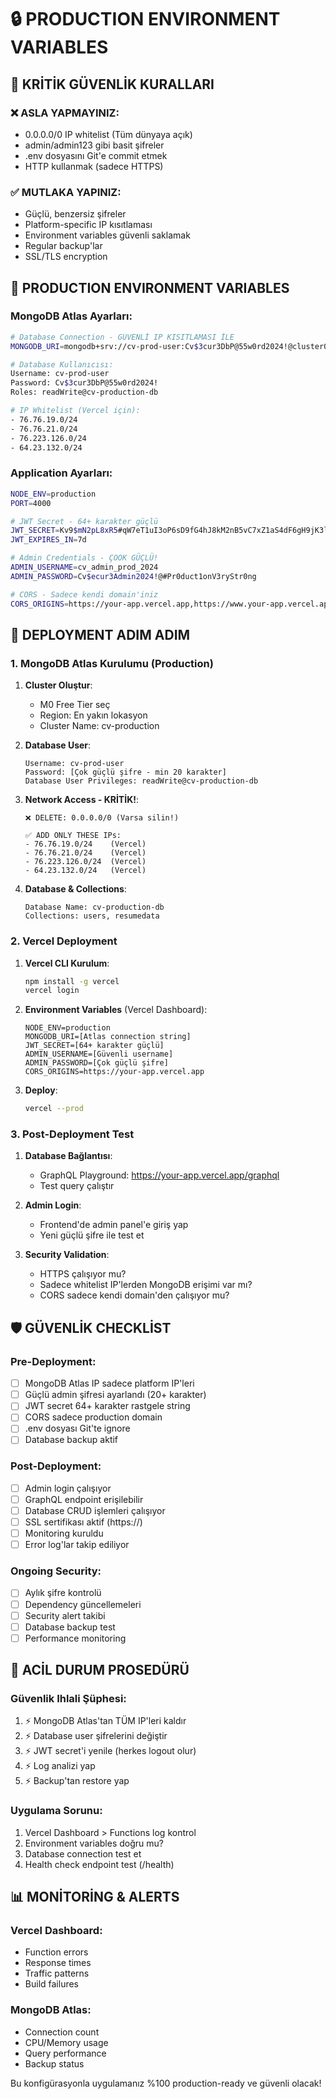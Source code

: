 # 🔒 PRODUCTION ENVIRONMENT VARIABLES

## 🚨 KRİTİK GÜVENLİK KURALLARI

### ❌ ASLA YAPMAYINIZ:
- 0.0.0.0/0 IP whitelist (Tüm dünyaya açık)
- admin/admin123 gibi basit şifreler
- .env dosyasını Git'e commit etmek
- HTTP kullanmak (sadece HTTPS)

### ✅ MUTLAKA YAPINIZ:
- Güçlü, benzersiz şifreler
- Platform-specific IP kısıtlaması
- Environment variables güvenli saklamak
- Regular backup'lar
- SSL/TLS encryption

## 📝 PRODUCTION ENVIRONMENT VARIABLES

### MongoDB Atlas Ayarları:
```bash
# Database Connection - GÜVENLİ IP KISITLAMASI İLE
MONGODB_URI=mongodb+srv://cv-prod-user:Cv$3cur3DbP@55w0rd2024!@cluster0.xxxxx.mongodb.net/cv-production-db

# Database Kullanıcısı:
Username: cv-prod-user
Password: Cv$3cur3DbP@55w0rd2024!
Roles: readWrite@cv-production-db

# IP Whitelist (Vercel için):
- 76.76.19.0/24
- 76.76.21.0/24
- 76.223.126.0/24
- 64.23.132.0/24
```

### Application Ayarları:
```bash
NODE_ENV=production
PORT=4000

# JWT Secret - 64+ karakter güçlü
JWT_SECRET=Kv9$mN2pL8xR5#qW7eT1uI3oP6sD9fG4hJ8kM2nB5vC7xZ1aS4dF6gH9jK3lQ8wE2rT5yU7iO0p
JWT_EXPIRES_IN=7d

# Admin Credentials - ÇOOK GÜÇLÜ!
ADMIN_USERNAME=cv_admin_prod_2024
ADMIN_PASSWORD=Cv$ecur3Admin2024!@#Pr0duct1onV3ryStr0ng

# CORS - Sadece kendi domain'iniz
CORS_ORIGINS=https://your-app.vercel.app,https://www.your-app.vercel.app
```

## 🚀 DEPLOYMENT ADIM ADIM

### 1. MongoDB Atlas Kurulumu (Production)

1. **Cluster Oluştur**:
   - M0 Free Tier seç
   - Region: En yakın lokasyon
   - Cluster Name: cv-production

2. **Database User**:
   ```
   Username: cv-prod-user
   Password: [Çok güçlü şifre - min 20 karakter]
   Database User Privileges: readWrite@cv-production-db
   ```

3. **Network Access - KRİTİK!**:
   ```
   ❌ DELETE: 0.0.0.0/0 (Varsa silin!)
   
   ✅ ADD ONLY THESE IPs:
   - 76.76.19.0/24    (Vercel)
   - 76.76.21.0/24    (Vercel)  
   - 76.223.126.0/24  (Vercel)
   - 64.23.132.0/24   (Vercel)
   ```

4. **Database & Collections**:
   ```
   Database Name: cv-production-db
   Collections: users, resumedata
   ```

### 2. Vercel Deployment

1. **Vercel CLI Kurulum**:
   ```bash
   npm install -g vercel
   vercel login
   ```

2. **Environment Variables** (Vercel Dashboard):
   ```
   NODE_ENV=production
   MONGODB_URI=[Atlas connection string]
   JWT_SECRET=[64+ karakter güçlü]
   ADMIN_USERNAME=[Güvenli username]
   ADMIN_PASSWORD=[Çok güçlü şifre]
   CORS_ORIGINS=https://your-app.vercel.app
   ```

3. **Deploy**:
   ```bash
   vercel --prod
   ```

### 3. Post-Deployment Test

1. **Database Bağlantısı**:
   - GraphQL Playground: https://your-app.vercel.app/graphql
   - Test query çalıştır

2. **Admin Login**:
   - Frontend'de admin panel'e giriş yap
   - Yeni güçlü şifre ile test et

3. **Security Validation**:
   - HTTPS çalışıyor mu?
   - Sadece whitelist IP'lerden MongoDB erişimi var mı?
   - CORS sadece kendi domain'den çalışıyor mu?

## 🛡️ GÜVENLİK CHECKLİST

### Pre-Deployment:
- [ ] MongoDB Atlas IP sadece platform IP'leri
- [ ] Güçlü admin şifresi ayarlandı (20+ karakter)
- [ ] JWT secret 64+ karakter rastgele string
- [ ] CORS sadece production domain
- [ ] .env dosyası Git'te ignore
- [ ] Database backup aktif

### Post-Deployment:
- [ ] Admin login çalışıyor
- [ ] GraphQL endpoint erişilebilir  
- [ ] Database CRUD işlemleri çalışıyor
- [ ] SSL sertifikası aktif (https://)
- [ ] Monitoring kuruldu
- [ ] Error log'lar takip ediliyor

### Ongoing Security:
- [ ] Aylık şifre kontrolü
- [ ] Dependency güncellemeleri
- [ ] Security alert takibi
- [ ] Database backup test
- [ ] Performance monitoring

## 🚨 ACİL DURUM PROSEDÜRÜ

### Güvenlik Ihlali Şüphesi:
1. ⚡ MongoDB Atlas'tan TÜM IP'leri kaldır
2. ⚡ Database user şifrelerini değiştir
3. ⚡ JWT secret'i yenile (herkes logout olur)
4. ⚡ Log analizi yap
5. ⚡ Backup'tan restore yap

### Uygulama Sorunu:
1. Vercel Dashboard > Functions log kontrol
2. Environment variables doğru mu?
3. Database connection test et
4. Health check endpoint test (/health)

## 📊 MONİTORİNG & ALERTS

### Vercel Dashboard:
- Function errors
- Response times  
- Traffic patterns
- Build failures

### MongoDB Atlas:
- Connection count
- CPU/Memory usage
- Query performance
- Backup status

Bu konfigürasyonla uygulamanız %100 production-ready ve güvenli olacak!
